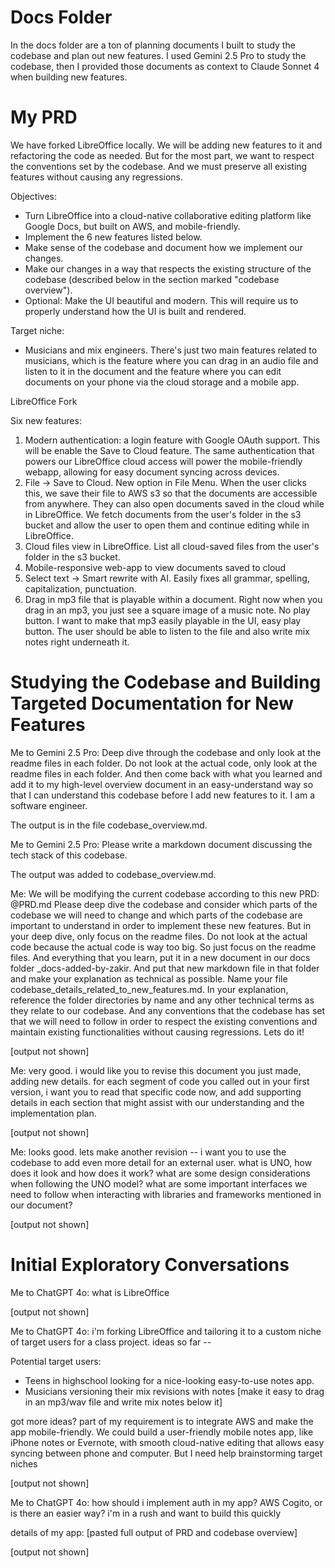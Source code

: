 # Docs Folder

In the docs folder are a ton of planning documents I built to study the codebase and plan out new features. I used Gemini 2.5 Pro to study the codebase, then I provided those documents as context to Claude Sonnet 4 when building new features.

# My PRD

We have forked LibreOffice locally. We will be adding new features to it and refactoring the code as needed. But for the most part, we want to respect the conventions set by the codebase. And we must preserve all existing features without causing any regressions.

Objectives: 
- Turn LibreOffice into a cloud-native collaborative editing platform like Google Docs, but built on AWS, and mobile-friendly. 
- Implement the 6 new features listed below.
- Make sense of the codebase and document how we implement our changes.
- Make our changes in a way that respects the existing structure of the codebase (described below in the section marked "codebase overview").
- Optional: Make the UI beautiful and modern. This will require us to properly understand how the UI is built and rendered.

Target niche:
- Musicians and mix engineers. There's just two main features related to musicians, which is the feature where you can drag in an audio file and listen to it in the document and the feature where you can edit documents on your phone via the cloud storage and a mobile app.

LibreOffice Fork

Six new features:
1) Modern authentication: a login feature with Google OAuth support. This will be enable the Save to Cloud feature. The same authentication that powers our LibreOffice cloud access will power the mobile-friendly webapp, allowing for easy document syncing across devices.
2) File -> Save to Cloud. New option in File Menu. When the user clicks this, we save their file to AWS s3 so that the documents are accessible from anywhere. They can also open documents saved in the cloud while in LibreOffice. We fetch documents from the user's folder in the s3 bucket and allow the user to open them and continue editing while in LibreOffice.
3) Cloud files view in LibreOffice. List all cloud-saved files from the user's folder in the s3 bucket.
4) Mobile-responsive web-app to view documents saved to cloud
5) Select text -> Smart rewrite with AI. Easily fixes all grammar, spelling, capitalization, punctuation.
6) Drag in mp3 file that is playable within a document. Right now when you drag in an mp3, you just see a square image of a music note. No play button. I want to make that mp3 easily playable in the UI, easy play button. The user should be able to listen to the file and also write mix notes right underneath it.


# Studying the Codebase and Building Targeted Documentation for New Features

Me to Gemini 2.5 Pro:
Deep dive through the codebase and only look at the readme files in each folder. Do not look at the actual code, only look at the readme files in each folder. And then come back with what you learned and add it to my high-level overview document in an easy-understand way so that I can understand this codebase before I add new features to it. I am a software engineer.

The output is in the file codebase_overview.md.


Me to Gemini 2.5 Pro:
Please write a markdown document discussing the tech stack of this codebase. 

The output was added to codebase_overview.md.


Me:
We will be modifying the current codebase according to this new PRD: @PRD.md  Please deep dive the codebase and consider which parts of the codebase we will need to change and which parts of the codebase are important to understand in order to implement these new features. But in your deep dive, only focus on the readme files. Do not look at the actual code because the actual code is way too big. So just focus on the readme files. And everything that you learn, put it in a new document in our docs folder _docs-added-by-zakir. And put that new markdown file in that folder and make your explanation as technical as possible. Name your file codebase_details_related_to_new_features.md. In your explanation, reference the folder directories by name and any other technical terms as they relate to our codebase. And any conventions that the codebase has set that we will need to follow in order to respect the existing conventions and maintain existing functionalities without causing regressions. Lets do it! 

[output not shown]

Me:
very good. i would like you to revise this document you just made, adding new details. for each segment of code you called out in your first version, i want you to read that specific code now, and add supporting details in each section that might assist with our understanding and the implementation plan.

[output not shown]

Me:
looks good. lets make another revision -- i want you to use the codebase to add even more detail for an external user. what is UNO, how does it look and how does it work? what are some design considerations when following the UNO model? what are some important interfaces we need to follow when interacting with libraries and frameworks mentioned in our document?

[output not shown]

# Initial Exploratory Conversations

Me to ChatGPT 4o:
what is LibreOffice

[output not shown]




Me to ChatGPT 4o:
i'm forking LibreOffice and tailoring it to a custom niche of target users for a class project.
ideas so far -- 

Potential target users:
- Teens in highschool looking for a nice-looking easy-to-use notes app.
- Musicians versioning their mix revisions with notes [make it easy to drag in an mp3/wav file and write mix notes below it]

got more ideas? part of my requirement is to integrate AWS and make the app mobile-friendly. We could build a user-friendly mobile notes app, like iPhone notes or Evernote, with smooth cloud-native editing that allows easy syncing between phone and computer. But I need help brainstorming target niches

[output not shown]


Me to ChatGPT 4o:
how should i implement auth in my app? AWS Cogito, or is there an easier way? i'm in a rush and want to build this quickly


details of my app:
[pasted full output of PRD and codebase overview]


[output not shown]

